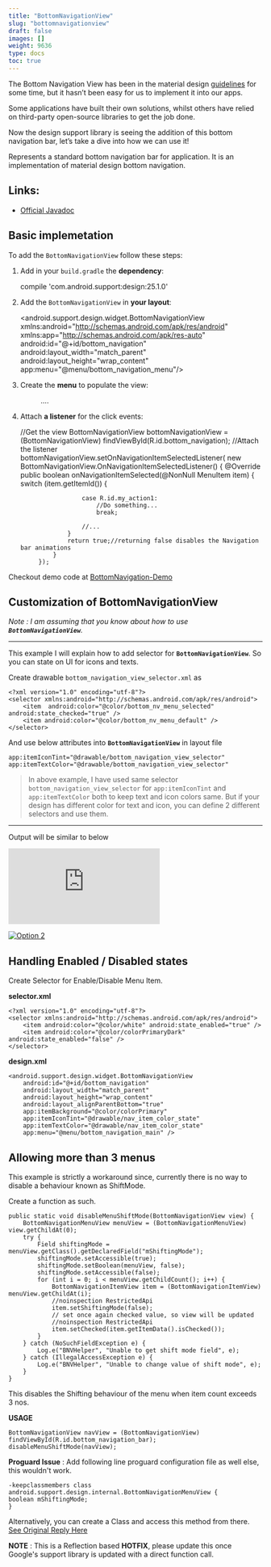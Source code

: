 ```yaml
---
title: "BottomNavigationView"
slug: "bottomnavigationview"
draft: false
images: []
weight: 9636
type: docs
toc: true
---
```


The Bottom Navigation View has been in the material design [guidelines](https://material.io/guidelines/components/bottom-navigation.html) for some time, but it hasn’t been easy for us to implement it into our apps. 

Some applications have built their own solutions, whilst others have relied on third-party open-source libraries to get the job done. 

Now the design support library is seeing the addition of this bottom navigation bar, let’s take a dive into how we can use it!

Represents a standard bottom navigation bar for application. It is an implementation of material design bottom navigation.


Links:
-------
- [Official Javadoc][1]


  [1]: https://developer.android.com/reference/android/support/design/widget/BottomNavigationView.html

## Basic implemetation
To add the `BottomNavigationView` follow these steps:

1. Add in your `build.gradle` the **dependency**:


    compile 'com.android.support:design:25.1.0'

2. Add the `BottomNavigationView` in **your layout**:


    <android.support.design.widget.BottomNavigationView
            xmlns:android="http://schemas.android.com/apk/res/android"
            xmlns:app="http://schemas.android.com/apk/res-auto"
            android:id="@+id/bottom_navigation"
            android:layout_width="match_parent"
            android:layout_height="wrap_content"
            app:menu="@menu/bottom_navigation_menu"/>

3. Create the **menu** to populate the view:


    <!-- res/menu/bottom_navigation_menu.xml -->

    <?xml version="1.0" encoding="utf-8"?>
    <menu xmlns:android="http://schemas.android.com/apk/res/android"
        xmlns:app="http://schemas.android.com/apk/res-auto">
        <item
            android:id="@+id/my_action1"
            android:enabled="true"
            android:icon="@drawable/my_drawable"
            android:title="@string/text"
            app:showAsAction="ifRoom" />
        ....
    </menu>

4. Attach **a listener** for the click events:


    //Get the view
    BottomNavigationView bottomNavigationView = (BottomNavigationView)
                    findViewById(R.id.bottom_navigation);
    //Attach the listener
    bottomNavigationView.setOnNavigationItemSelectedListener(
            new BottomNavigationView.OnNavigationItemSelectedListener() {
                @Override
                public boolean onNavigationItemSelected(@NonNull MenuItem item) {
                    switch (item.getItemId()) {

                        case R.id.my_action1:
                            //Do something...
                            break;

                        //...
                    }
                    return true;//returning false disables the Navigation bar animations
                }
            });

Checkout demo code at [BottomNavigation-Demo](https://github.com/1priyank1/BottomNavigation-Demo)

## Customization of BottomNavigationView
*Note : I am assuming that you know about how to use **`BottomNavigationView`**.* 


----------


This example I will explain how to add selector for **`BottomNavigationView`**. So you can state on UI for icons and texts.

Create drawable `bottom_navigation_view_selector.xml` as 

    <?xml version="1.0" encoding="utf-8"?>
    <selector xmlns:android="http://schemas.android.com/apk/res/android">
        <item  android:color="@color/bottom_nv_menu_selected" android:state_checked="true" />
        <item android:color="@color/bottom_nv_menu_default" />
    </selector>

And use below attributes into **`BottomNavigationView`** in layout file

    app:itemIconTint="@drawable/bottom_navigation_view_selector" 
    app:itemTextColor="@drawable/bottom_navigation_view_selector"

> In above example, I have used same selector
> `bottom_navigation_view_selector` for `app:itemIconTint` and
> `app:itemTextColor` both to keep text and icon colors same. But if
> your design has different color for text and icon, you can define 2
> different selectors and use them.


----------

Output will be similar to below 

[![Option 1][1]][1] 

[![Option 2][2]][2]


  [1]: https://i.stack.imgur.com/HT7wB.png
  [2]: https://i.stack.imgur.com/pScpu.png

## Handling Enabled / Disabled states
Create Selector for Enable/Disable Menu Item.

**selector.xml**

    <?xml version="1.0" encoding="utf-8"?>
    <selector xmlns:android="http://schemas.android.com/apk/res/android">
        <item android:color="@color/white" android:state_enabled="true" />
        <item android:color="@color/colorPrimaryDark" android:state_enabled="false" />
    </selector>

**design.xml**

    <android.support.design.widget.BottomNavigationView
        android:id="@+id/bottom_navigation"
        android:layout_width="match_parent"
        android:layout_height="wrap_content"
        android:layout_alignParentBottom="true"
        app:itemBackground="@color/colorPrimary"
        app:itemIconTint="@drawable/nav_item_color_state"
        app:itemTextColor="@drawable/nav_item_color_state"
        app:menu="@menu/bottom_navigation_main" />



## Allowing more than 3 menus
This example is strictly a workaround since, currently there is no way to disable a behaviour known as ShiftMode.

Create a function as such.

    public static void disableMenuShiftMode(BottomNavigationView view) {
        BottomNavigationMenuView menuView = (BottomNavigationMenuView) view.getChildAt(0);
        try {
            Field shiftingMode = menuView.getClass().getDeclaredField("mShiftingMode");
            shiftingMode.setAccessible(true);
            shiftingMode.setBoolean(menuView, false);
            shiftingMode.setAccessible(false);
            for (int i = 0; i < menuView.getChildCount(); i++) {
                BottomNavigationItemView item = (BottomNavigationItemView) menuView.getChildAt(i);
                //noinspection RestrictedApi
                item.setShiftingMode(false);
                // set once again checked value, so view will be updated
                //noinspection RestrictedApi
                item.setChecked(item.getItemData().isChecked());
            }
        } catch (NoSuchFieldException e) {
            Log.e("BNVHelper", "Unable to get shift mode field", e);
        } catch (IllegalAccessException e) {
            Log.e("BNVHelper", "Unable to change value of shift mode", e);
        }
    }

This disables the Shifting behaviour of the menu when item count exceeds 3 nos.

**USAGE**

    BottomNavigationView navView = (BottomNavigationView) findViewById(R.id.bottom_navigation_bar);
    disableMenuShiftMode(navView);


**Proguard Issue** : Add following line proguard configuration file as well else, this wouldn't work.

    -keepclassmembers class android.support.design.internal.BottomNavigationMenuView { 
    boolean mShiftingMode; 
    }

Alternatively, you can create a Class and access this method from there. [See Original Reply Here](http://stackoverflow.com/a/40189977/1149398)

**NOTE** : This is a Reflection based **HOTFIX**, please update this once Google's support library is updated with a direct function call.


